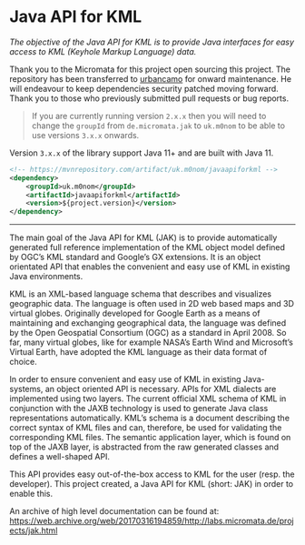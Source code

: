 # Java API for KML

_The objective of the Java API for KML is to provide Java interfaces for easy access to KML (Keyhole Markup Language) data._

Thank you to the Micromata for this project open sourcing this project.
The repository has been transferred to [urbancamo](mailto:mark@wickensonline.co.uk) for onward maintenance.
He will endeavour to keep dependencies security patched moving forward.
Thank you to those who previously submitted pull requests or bug reports.


> If you are currently running version `2.x.x` then you will need to change the `groupId` from 
`de.micromata.jak` to `uk.m0nom` to be able to use versions `3.x.x` onwards.

Version `3.x.x` of the library support Java 11+ and are built with Java 11.
```xml
<!-- https://mvnrepository.com/artifact/uk.m0nom/javaapiforkml -->
<dependency>
    <groupId>uk.m0nom</groupId>
    <artifactId>javaapiforkml</artifactId>
    <version>${project.version}</version>
</dependency>
```

---

The main goal of the Java API for KML (JAK) is to provide automatically generated full reference implementation of the 
KML object model defined by OGC’s KML standard and Google’s GX extensions. It is an object orientated API that enables 
the convenient and easy use of KML in existing Java environments.

KML is an XML-based language schema that describes and visualizes geographic data. The language is often used in 2D web 
based maps and 3D virtual globes. Originally developed for Google Earth as a means of maintaining and exchanging 
geographical data, the language was defined by the Open Geospatial Consortium (OGC) as a standard in April 2008. 
So far, many virtual globes, like for example NASA’s Earth Wind and Microsoft’s Virtual Earth, have adopted the KML
language as their data format of choice.

In order to ensure convenient and easy use of KML in existing Java-systems, an object oriented API is necessary. 
APIs for XML dialects are implemented using two layers. The current official XML schema of KML in conjunction with the
JAXB technology is used to generate Java class representations automatically. KML’s schema is a document describing 
the correct syntax of KML files and can, therefore, be used for validating the corresponding KML files. The semantic
application layer, which is found on top of the JAXB layer, is abstracted from the raw generated classes and defines
a well-shaped API.

This API provides easy out-of-the-box access to KML for the user (resp. the developer). This project created, a Java
API for KML (short: JAK) in order to enable this.

An archive of high level documentation can be found at:
https://web.archive.org/web/20170316194859/http://labs.micromata.de/projects/jak.html




